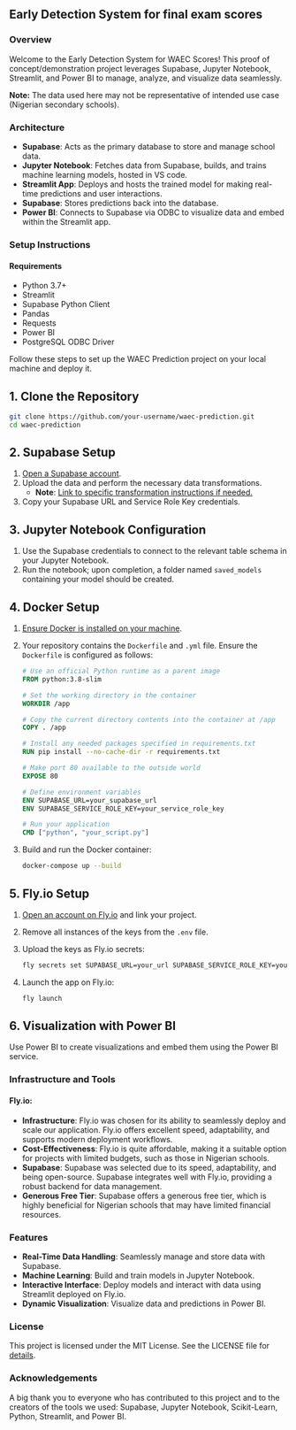 ## Early Detection System for final exam scores

### Overview
Welcome to the Early Detection System for WAEC Scores! This proof of concept/demonstration project leverages Supabase, Jupyter Notebook, Streamlit, and Power BI to manage, analyze, and visualize data seamlessly.

**Note:** The data used here may not be representative of intended use case (Nigerian secondary schools).

### Architecture
- **Supabase**: Acts as the primary database to store and manage school data.
- **Jupyter Notebook**: Fetches data from Supabase, builds, and trains machine learning models, hosted in VS code.
- **Streamlit App**: Deploys and hosts the trained model for making real-time predictions and user interactions.
- **Supabase**: Stores predictions back into the database.
- **Power BI**: Connects to Supabase via ODBC to visualize data and embed within the Streamlit app.

### Setup Instructions

#### Requirements
- Python 3.7+
- Streamlit
- Supabase Python Client
- Pandas
- Requests
- Power BI
- PostgreSQL ODBC Driver

Follow these steps to set up the WAEC Prediction project on your local machine and deploy it.

## 1. Clone the Repository

```bash
git clone https://github.com/your-username/waec-prediction.git
cd waec-prediction
```

## 2. Supabase Setup

1. [Open a Supabase account](https://supabase.io/).
2. Upload the data and perform the necessary data transformations.
   - **Note**: [Link to specific transformation instructions if needed.](workflow-supabase.txt)
3. Copy your Supabase URL and Service Role Key credentials.

## 3. Jupyter Notebook Configuration

1. Use the Supabase credentials to connect to the relevant table schema in your Jupyter Notebook.
2. Run the notebook; upon completion, a folder named `saved_models` containing your model should be created.

## 4. Docker Setup

1. [Ensure Docker is installed on your machine](https://docs.docker.com/get-docker/).
2. Your repository contains the `Dockerfile` and `.yml` file. Ensure the `Dockerfile` is configured as follows:

   ```dockerfile
   # Use an official Python runtime as a parent image
   FROM python:3.8-slim

   # Set the working directory in the container
   WORKDIR /app

   # Copy the current directory contents into the container at /app
   COPY . /app

   # Install any needed packages specified in requirements.txt
   RUN pip install --no-cache-dir -r requirements.txt

   # Make port 80 available to the outside world
   EXPOSE 80

   # Define environment variables
   ENV SUPABASE_URL=your_supabase_url
   ENV SUPABASE_SERVICE_ROLE_KEY=your_service_role_key

   # Run your application
   CMD ["python", "your_script.py"]
   ```

3. Build and run the Docker container:

   ```bash
   docker-compose up --build
   ```

## 5. Fly.io Setup

1. [Open an account on Fly.io](https://fly.io/) and link your project.
2. Remove all instances of the keys from the `.env` file.
3. Upload the keys as Fly.io secrets:

   ```bash
   fly secrets set SUPABASE_URL=your_url SUPABASE_SERVICE_ROLE_KEY=your_service_role_key
   ```

4. Launch the app on Fly.io:

   ```bash
   fly launch
   ```

## 6. Visualization with Power BI

Use Power BI to create visualizations and embed them using the Power BI service.

### Infrastructure and Tools

#### Fly.io:
- **Infrastructure**: Fly.io was chosen for its ability to seamlessly deploy and scale our application. Fly.io offers excellent speed, adaptability, and supports modern deployment workflows.
- **Cost-Effectiveness**: Fly.io is quite affordable, making it a suitable option for projects with limited budgets, such as those in Nigerian schools.
- **Supabase**: Supabase was selected due to its speed, adaptability, and being open-source. Supabase integrates well with Fly.io, providing a robust backend for data management.
- **Generous Free Tier**: Supabase offers a generous free tier, which is highly beneficial for Nigerian schools that may have limited financial resources.

### Features
- **Real-Time Data Handling**: Seamlessly manage and store data with Supabase.
- **Machine Learning**: Build and train models in Jupyter Notebook.
- **Interactive Interface**: Deploy models and interact with data using Streamlit deployed on Fly.io.
- **Dynamic Visualization**: Visualize data and predictions in Power BI.

### License
This project is licensed under the MIT License. See the LICENSE file for [details](LICENSE).

### Acknowledgements
A big thank you to everyone who has contributed to this project and to the creators of the tools we used: Supabase, Jupyter Notebook, Scikit-Learn, Python, Streamlit, and Power BI.
